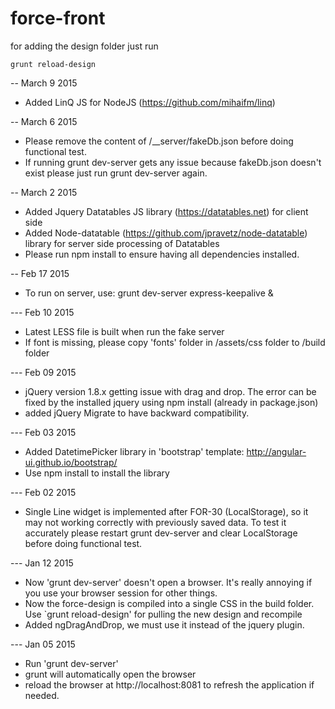 force-front
===========

for adding the design folder just run

`grunt reload-design`

-- March 9 2015
* Added LinQ JS for NodeJS (https://github.com/mihaifm/linq)

-- March 6 2015
* Please remove the content of /__server/fakeDb.json before doing functional test.
* If running grunt dev-server gets any issue because fakeDb.json doesn't exist please just run grunt dev-server again.

-- March 2 2015
* Added Jquery Datatables JS library (https://datatables.net) for client side
* Added Node-datatable (https://github.com/jpravetz/node-datatable) library for server side processing of Datatables
* Please run npm install to ensure having all dependencies installed.


-- Feb 17 2015
* To run on server, use: grunt dev-server express-keepalive &

--- Feb 10 2015
* Latest LESS file is built when run the fake server
* If font is missing, please copy 'fonts' folder in /assets/css folder to /build folder

--- Feb 09 2015
* jQuery version 1.8.x getting issue with drag and drop. The error can be fixed by the installed jquery using npm install (already in package.json)
* added jQuery Migrate to have backward compatibility.

--- Feb 03 2015
* Added DatetimePicker library in 'bootstrap' template: http://angular-ui.github.io/bootstrap/
* Use npm install to install the library

--- Feb 02 2015
* Single Line widget is implemented after FOR-30 (LocalStorage), so it may not working correctly with previously saved data.
  To test it accurately please restart grunt dev-server and clear LocalStorage before doing functional test.

--- Jan 12 2015
* Now 'grunt dev-server' doesn't open a browser. It's really annoying if you use your browser session for other things.
* Now the force-design is compiled into a single CSS in the build folder. Use `grunt reload-design' for pulling the new design and recompile
* Added ngDragAndDrop, we must use it instead of the jquery plugin.

--- Jan 05 2015
* Run 'grunt dev-server'
* grunt will automatically open the browser
* reload the browser at http://localhost:8081 to refresh the application if needed.